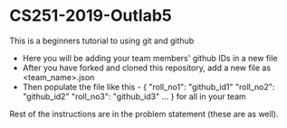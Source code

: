# CS251-2019-Outlab5
This is a beginners tutorial to using git and github
* Here you will be adding your team members' github IDs in a new file
* After you have forked and cloned this repository, add a new file as <team_name>.json 
* Then populate the file like this - 
	{
		"roll_no1": "github_id1"
		"roll_no2": "github_id2"
		"roll_no3": "github_id3"
		...
	}
  for all in your team

Rest of the instructions are in the problem statement (these are as well).

